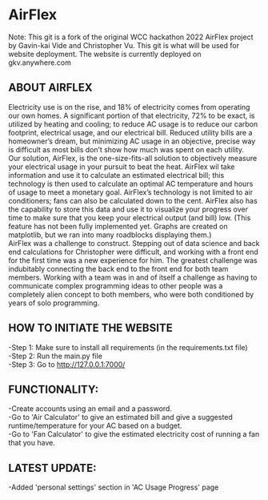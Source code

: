 # AirFlex
Note: This git is a fork of the original WCC hackathon 2022 AirFlex project by Gavin-kai Vide and Christopher Vu. This git is what will be used for website deployment. The website is currently deployed on gkv.anywhere.com

## ABOUT AIRFLEX
Electricity use is on the rise, and 18% of electricity comes from operating our own homes. A significant portion of that electricity, 72% to be exact, is utilized by heating and cooling; to reduce AC usage is to reduce our carbon footprint, electrical usage, and our electrical bill. Reduced utility bills are a homeowner’s dream, but minimizing AC usage in an objective, precise way is difficult as most bills don’t show how much was spent on each utility.
<br />
Our solution, AirFlex, is the one-size-fits-all solution to objectively measure your electrical usage in your pursuit to beat the heat. AirFlex wil take information and use it to calculate an estimated electrical bill; this technology is then used to calculate an optimal AC temperature and hours of usage to meet a monetary goal. AirFlex’s technology is not limited to air conditioners; fans can also be calculated down to the cent. AirFlex also has the capability to store this data and use it to visualize your progress over time to make sure that you keep your electrical output (and bill) low. (This feature has not been fully implemented yet. Graphs are created on matplotlib, but we ran into many roadblocks displaying them.)
<br />
AirFlex was a challenge to construct. Stepping out of data science and back end calculations for Christopher were difficult, and working with a front end for the first time was a new experience for him. The greatest challenge was indubitably connecting the back end to the front end for both team members. Working with a team was in and of itself a challenge as having to communicate complex programming ideas to other people was a completely alien concept to both members, who were both conditioned by years of solo programming.  


## HOW TO INITIATE THE WEBSITE
-Step 1: Make sure to install all requirements (in the requirements.txt file) <br />
-Step 2: Run the main.py file <br />
-Step 3: Go to http://127.0.0.1:7000/ <br />

## FUNCTIONALITY:
-Create accounts using an email and a password. <br />
-Go to 'Air Calculator' to give an estimated bill and give a suggested runtime/temperature for your AC based on a budget. <br />
-Go to 'Fan Calculator' to give the estimated electricity  cost of running a fan that you have. <br />

## LATEST UPDATE:
-Added 'personal settings' section in 'AC Usage Progress' page <br />

